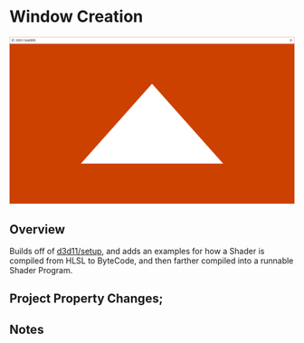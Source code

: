 Window Creation
======

![Preview Image](../../images/d3d11_shader.png "Example Image")

## Overview
Builds off of [d3d11/setup](https://github.com/tocchan/guildhall_samples/tree/master/d3d11/setup), and adds an examples for how a Shader is compiled from HLSL to ByteCode, and then farther compiled into a runnable Shader Program.  




## Project Property Changes;

## Notes
